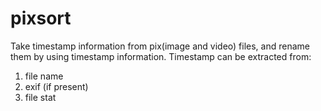 # pixsort

Take timestamp information from pix(image and video) files, and rename them by using timestamp information.  Timestamp can be extracted from:
 1) file name
 2) exif (if present)
 3) file stat

